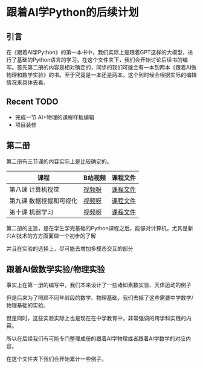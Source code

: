 # 跟着AI学Python的后续计划

## 引言

在《跟着AI学Python》的第一本书中，我们实际上是跟着GPT这样的大模型，进行了基础的Python语言的学习。在这个文件夹下，我们会开始讨论后续书的编写。首先第二册的内容是相对确定的，同步的我们可能会有一本到两本《跟着AI做物理和数学实验》的书。至于究竟是一本还是两本，这个到时候会根据实际的编辑情况来具体去看。

## Recent TODO

- 完成一节 AI+物理的课程样板编辑
- 项目装修

## 第二册

第二册有三节课的内容实际上是比较确定的。

| 课程 | B站视频 | 课程文件 |
| --- | --- | --- |
| 第八课 计算机视觉 | [视频呀](https://www.bilibili.com/video/BV1QibFeJErB) | [课程文件](./lesson8/) |
| 第九课 数据挖掘和可视化 | [视频呀](https://www.bilibili.com/video/BV1CgsDevE43) | [课程文件](./lesson9/) |
| 第十课 机器学习 | [视频呀](https://www.bilibili.com/video/BV1JYxgeHEpX) | [课程文件](./lesson10/) |

第二册的主旨，是在学生学完基础的Python课程之后，能够对计算机，尤其是新兴AI技术的方方面面做一个初步的了解

并且在实验的选择上，尽可能去增加多模态交互的部分

## 跟着AI做数学实验/物理实验

事实上在第一册的编写中，我们本来设计了一些诸如素数实验、天体运动的例子

但是后来为了照顾不同年龄段的数学、物理基础，我们去掉了这些需要中学数学/物理基础的实验。

但是同时，这些实验实际上也是现在在中学教育中，非常强调的跨学科实践的内容。

所以在后续我们有可能专门整理成册的跟着AI学物理或者跟着AI学数学的对应内容。

在这个文件夹下我们会开始累计一些例子。